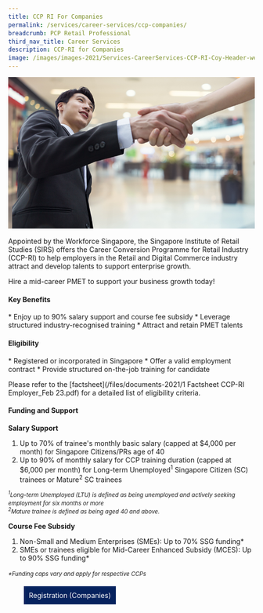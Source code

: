 ```yaml
---
title: CCP RI For Companies
permalink: /services/career-services/ccp-companies/
breadcrumb: PCP Retail Professional
third_nav_title: Career Services
description: CCP-RI for Companies
image: /images/images-2021/Services-CareerServices-CCP-RI-Coy-Header-web.png
---
```

![Image of CCP-RI for Companies](/images/images-2021/Services-CareerServices-CCP-RI-Coy-Header-web.png)

Appointed by the Workforce Singapore, the Singapore Institute of Retail Studies (SIRS) offers the Career Conversion Programme for Retail Industry (CCP-RI) to help employers in the Retail and Digital Commerce industry attract and develop talents to support enterprise growth. 

Hire a mid-career PMET to support your business growth today!

<h4>Key Benefits</h4>
* Enjoy up to 90% salary support and course fee subsidy
* Leverage structured industry-recognised training
* Attract and retain PMET talents


<h4>Eligibility</h4>
* Registered or incorporated in Singapore
* Offer a valid employment contract
* Provide structured on-the-job training for candidate

Please refer to the [factsheet](/files/documents-2021/1 Factsheet CCP-RI Employer_Feb 23.pdf) for a detailed list of eligibility criteria.

<h4>Funding and Support</h4>

<b>Salary Support</b>
<ol>
	<li>Up to 70% of trainee's monthly basic salary (capped at $4,000 per month) for Singapore Citizens/PRs age of 40</li>
	<li>Up to 90% of monthly salary for CCP training duration (capped at $6,000 per month) for Long-term Unemployed<sup>1</sup> Singapore Citizen (SC) trainees or Mature<sup>2</sup> SC trainees</li>
	</ol>

<small><i><sup>1</sup>Long-term Unemployed (LTU) is defined as being unemployed and actively seeking employment for six months or more<br>
	<sup>2</sup>Mature trainee is defined as being aged 40 and above.</i></small><br>
	
<b>Course Fee Subsidy</b>
<ol>
	<li>Non-Small and Medium Enterprises (SMEs): Up to 70% SSG funding*</li>
	<li>SMEs or trainees eligible for Mid-Career Enhanced Subsidy (MCES): Up to 90% SSG funding*</li>
	</ol>

<small><i>*Funding caps vary and apply for respective CCPs</i></small>


<div style="width:50%;float:center;"><center><a href="https://conversion.mycareersfuture.gov.sg/Portal/ProgramDetails.aspx?ProgID=P00002107" style="background-color:#06225e; border:white; color:white; padding: 10px 10px; text-align:center; display:inline-block; margin: 4px 2px; cursor:pointer;text-decoration:none;">Registration (Companies)</a></center></div>